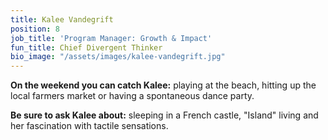 ```yaml
---
title: Kalee Vandegrift
position: 8
job_title: 'Program Manager: Growth & Impact'
fun_title: Chief Divergent Thinker
bio_image: "/assets/images/kalee-vandegrift.jpg"
---
```


**On the weekend you can catch Kalee:** playing at the beach, hitting up the local farmers market or having a spontaneous dance party.

**Be sure to ask Kalee about:** sleeping in a French castle, "Island" living and her fascination with tactile sensations.
